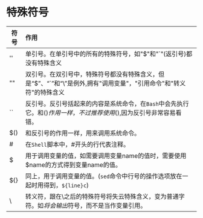 # 特殊符号

| 符号 | 作用                                                         |
| ---- | :----------------------------------------------------------- |
|  ''  | 单引号。在单引号中的所有的特殊符号，如"$"和"`"(返引号)都没有特殊含义 |
|  ""  | 双引号。在双引号中，特殊符号都没有特殊含义，但是“$”、“`”和“\”是例外,拥有"调用变量"，"引用命令"和"转义符"的特殊含义 |
|  ``  | 反引号。反引号括起来的内容是系统命令，在`Bash`中会先执行它。和$()作用一样，不过推荐使用$(),因为反引号非常容易看错。 |
| $()  | 和反引号的作用一样，用来调用系统命令。                       |
|  #   | 在`Shell`脚本中，#开头的行代表注释。                         |
|  $   | 用于调用变量的值，如需要调用变量name的值时，需要使用$name的方式得到变量name的值。 |
| ${}  | 同上，用于调用变量的值。(`sed`命令中行号的操作选项放在一起时用得到，`${line}c`) |
|  \   | 转义符，跟在\之后的特殊符号将失云特殊含义，变为普通字符。如$将会输出$符号，而不是当作变量引用。 |


